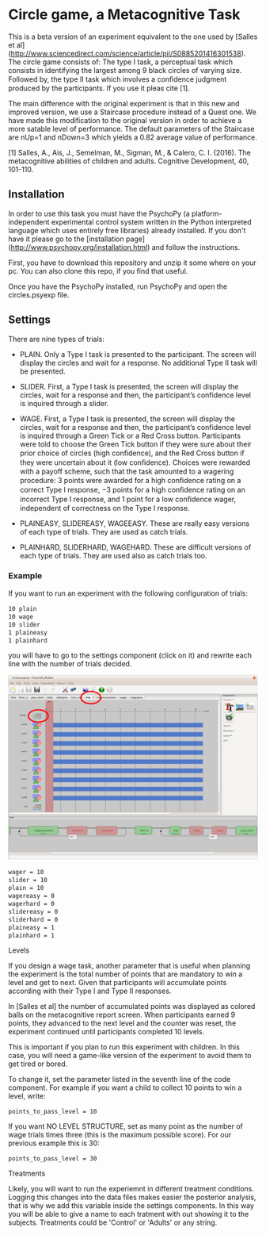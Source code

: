 # Circle game, a Metacognitive Task

This is a beta version of an experiment equivalent to the one used by [Salles et al] (http://www.sciencedirect.com/science/article/pii/S0885201416301538).
The circle game consists of:
The type I task, a perceptual task which consists in identifying the largest among 9 black circles of varying size. Followed by,
the type II task which involves a conﬁdence judgment produced by the participants.
If you use it pleas cite [1].

The main difference with the original experiment is that in this new and improved version, we use a Staircase procedure instead of a Quest one.
We have made this modification to the original version in order to achieve a more satable level of performance. The default parameters of the Staircase are nUp=1 and nDown=3 which yields a 0.82 average value of performance.

[1] Salles, A., Ais, J., Semelman, M., Sigman, M., & Calero, C. I. (2016). The metacognitive abilities of children and adults. Cognitive Development, 40, 101-110.


## Installation

In order to use this task you must have the PsychoPy (a platform-independent experimental control system written in the Python interpreted language which uses entirely free libraries) already installed. If you don't have it please go to the [installation page] (http://www.psychopy.org/installation.html) and follow the instructions.

First, you have to download this repository and unzip it some where on your pc.
You can also clone this repo, if you find that useful.


Once you have the PsychoPy installed, run PsychoPy and open the circles.psyexp file.


## Settings

There are nine types of trials:
* PLAIN. Only a Type I task is presented to the participant. The screen will display the circles and wait for a response. No additional Type II task will be presented.

* SLIDER. First, a Type I task is presented, the screen will display the circles, wait for a response and then, the participant’s confidence level is inquired through a slider.

* WAGE. First, a Type I task is presented, the screen will display the circles, wait for a response and then, the participant’s confidence level is inquired through a Green Tick or a Red Cross button.
Participants were told to choose the Green Tick button if they were sure about their prior choice of circles (high conﬁdence), and the Red Cross button if they were uncertain about it (low conﬁdence).
Choices were rewarded with a payoff scheme, such that the task amounted to a wagering procedure: 3 points were awarded for a high conﬁdence rating on a correct Type I response, −3 points for a high conﬁdence rating on an incorrect Type I response, and 1 point for a low conﬁdence wager, independent of correctness on the Type I response.

* PLAINEASY, SLIDEREASY, WAGEEASY. These are really easy versions of each type of trials. They are used as catch trials.

* PLAINHARD, SLIDERHARD, WAGEHARD. These are difficult versions of each type of trials. They are used also as catch trials too.



### Example

If you want to run an experiment with the following configuration of trials:

```
10 plain
10 wage
10 slider
1 plaineasy
1 plainhard
```

you will have to go to the settings component (click on it) and rewrite each line with the number of trials decided.

![settings](https://github.com/ababino/circles_metacog/blob/master/images/settings1.png)

```
wager = 10
slider = 10
plain = 10
wagereasy = 0
wagerhard = 0
slidereasy = 0
sliderhard = 0
plaineasy = 1
plainhard = 1
```

Levels

If you design a wage task, another parameter that is useful when planning the experiment is the total number of points that are mandatory to win a level and get to next. Given that participants will accumulate points according with their Type I and Type II responses.

In [Salles et al] the number of accumulated points was displayed as colored balls on the metacognitive report screen. When participants earned 9 points, they advanced to the next level and the counter was reset, the experiment continued until participants completed 10 levels.

This is important if you plan to run this experiment with children. In this case, you will need a game-like version of the experiment to avoid them to get tired or bored.

To change it, set the parameter listed in the seventh line of the code component.
For example if you want a child to collect 10 points to win a level, write:

```
points_to_pass_level = 10
```

If you want NO LEVEL STRUCTURE, set as many point as the number of wage trials times three (this is the maximum possible score). For our previous example this is 30:

```
points_to_pass_level = 30
```

Treatments

Likely, you will want to run the experiemnt in different treatment conditions.
Logging this changes into the data files makes easier the posterior analysis, that is why we add this variable inside the settings components.
In this way you will be able to give a name to each tratment with out showing it to the subjects.
Treatments could be 'Control' or 'Adults' or any string.
